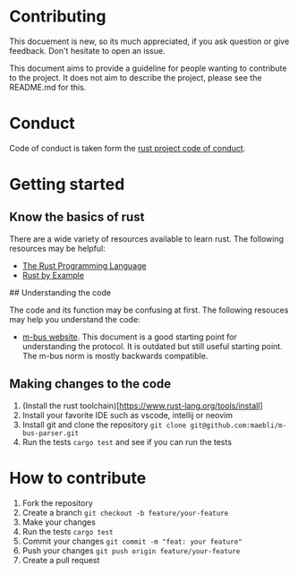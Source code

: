 # Contributing

This docuement is new, so its much appreciated, if you ask question or give feedback. Don't hesitate to open an issue.

This document aims to provide a guideline for people wanting to contribute to the project. It does not aim to describe the project, please see the README.md for this. 

# Conduct

Code of conduct is taken form the [rust project code of conduct](https://www.rust-lang.org/policies/code-of-conduct).


# Getting started

## Know the basics of rust

There are a wide variety of resources available to learn rust. The following resources may be helpful:

- [The Rust Programming Language](https://doc.rust-lang.org/book/)
- [Rust by Example](https://doc.rust-lang.org/rust-by-example/)

## Understanding the code

The code and its function may be confusing at first. The following resouces may help you understand the code:

- [m-bus website](https://m-bus.com/documentation). This document is a good starting point for understanding the protocol. It is outdated but still useful starting point. The m-bus norm is mostly backwards compatible. 


## Making changes to the code
1. (Install the rust toolchain)[https://www.rust-lang.org/tools/install]
2. Install your favorite IDE such as vscode, intellij or neovim
3. Install git and clone the repository `git clone git@github.com:maebli/m-bus-parser.git`
4. Run the tests `cargo test` and see if you can run the tests


# How to contribute

1. Fork the repository
2. Create a branch `git checkout -b feature/your-feature`
3. Make your changes
4. Run the tests `cargo test`
5. Commit your changes `git commit -m "feat: your feature"`
6. Push your changes `git push origin feature/your-feature`
7. Create a pull request


